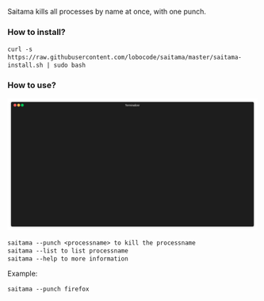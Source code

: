 Saitama kills all processes by name at once, with one punch.

### How to install?

```
curl -s https://raw.githubusercontent.com/lobocode/saitama/master/saitama-install.sh | sudo bash
```

### How to use?

![](https://raw.githubusercontent.com/lobocode/saitama/master/img/saitama-terminal.gif)

```
saitama --punch <processname> to kill the processname
saitama --list to list processname
saitama --help to more information
```

Example:

```
saitama --punch firefox
```

